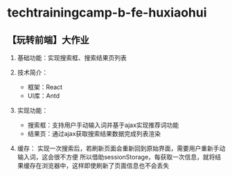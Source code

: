 # techtrainingcamp-b-fe-huxiaohui

## 【玩转前端】大作业
1. 基础功能：实现搜索框、搜索结果页列表
2. 技术简介：
    - 框架：React
    - UI库：Antd

3. 实现功能：
    - 搜索框：支持用户手动输入词并基于ajax实现推荐词功能
    - 结果页：通过ajax获取搜索结果数据完成列表渲染

4. 缓存：
实现一次搜索后，若刷新页面会重新回到原始界面，需要用户重新手动输入词，这会很不方便
所以借助sessionStorage，每获取一次信息，就将结果缓存在浏览器中，这样即使刷新了页面信息也不会丢失